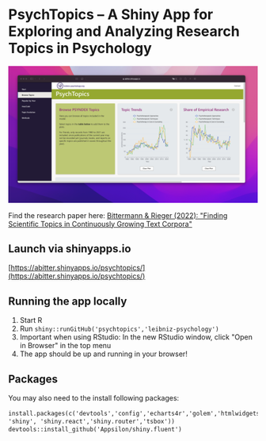 # PsychTopics – A Shiny App for Exploring and Analyzing Research Topics in Psychology

![alt text](https://github.com/leibniz-psychology/psychtopics/blob/main/screenshot.png?raw=true)

Find the research paper here: [Bittermann & Rieger (2022): "Finding Scientific Topics in Continuously Growing Text Corpora"](https://aclanthology.org/2022.sdp-1.2/)

## Launch via shinyapps.io
[https://abitter.shinyapps.io/psychtopics/](https://abitter.shinyapps.io/psychtopics/)

## Running the app locally

1. Start R
2. Run `shiny::runGitHub('psychtopics','leibniz-psychology')`
3. Important when using RStudio: In the new RStudio window, click "Open in Browser" in the top menu
4. The app should be up and running in your browser!

## Packages

You may also need to the install following packages:
```
install.packages(c('devtools','config','echarts4r','golem','htmlwidgets','reactable', 'shiny', 'shiny.react','shiny.router','tsbox'))
devtools::install_github('Appsilon/shiny.fluent')
```
